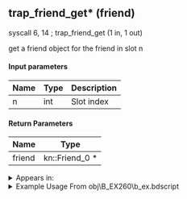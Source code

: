 ## trap_friend_get* (friend)

syscall 6, 14 ; trap_friend_get (1 in, 1 out)

get a friend object for the friend in slot n

#### Input parameters
| Name | Type | Description
|------|------|------------
| n   | int   | Slot index


#### Return Parameters
| Name | Type
|------|-----
| friend   | kn::Friend_0 *   


<details>
	<summary>Appears in:</summary>
| filename | Entity (obj)
|----------|-------------
| obj\B_EX260\b_ex.bdscript       | ((B) Xemnas (Armor))          
| obj\B_EX270_SIDECAR\b_ex.bdscript       | ((F) Xemnas’s dragon sidecar)          
| obj\F_EH050\f_eh.bdscript       | ((F) Floating building 1 (EH))          
| obj\F_EH060\f_eh.bdscript       | ((F) Floating building 2 (EH))          
| obj\F_EH070\f_eh.bdscript       | ((F) Xemnas’s dragon core cylinder (right) (EH))          
| obj\F_EH080\f_eh.bdscript       | ((F) Xemnas’s dragon core cylinder (left) (EH))          
| obj\F_NM130\f_nm.bdscript       | ((F) ??? (NM))          

</details>

<details>
	<summary>Example Usage From obj\B_EX260\b_ex.bdscript</summary>
L618:
 popToSp 0
 pushFromPSp 4
 pushFromFSp 0
 syscall 6, 14 ; trap_friend_get (1 in, 1 out)
 gosub 8, L631
 pushFromPSp 4
 ret
</details>

